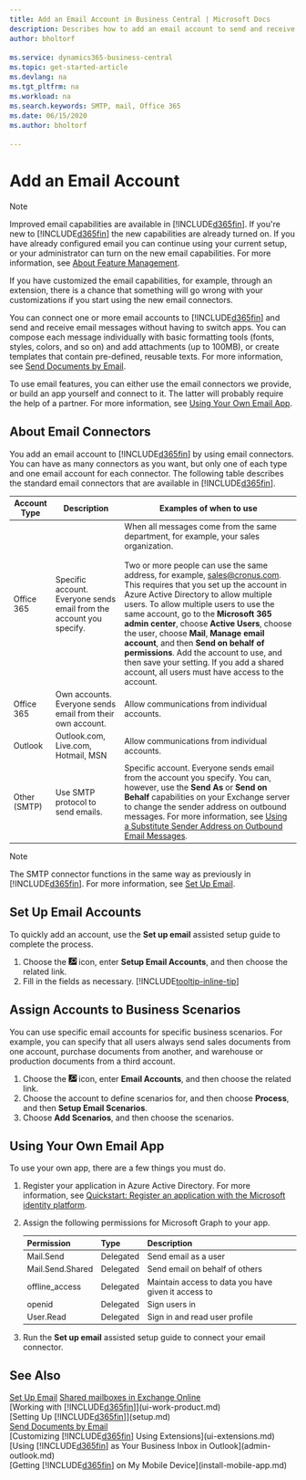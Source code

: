 ```yaml
---
title: Add an Email Account in Business Central | Microsoft Docs
description: Describes how to add an email account to send and receive email messages in Business Central.
author: bholtorf

ms.service: dynamics365-business-central
ms.topic: get-started-article
ms.devlang: na
ms.tgt_pltfrm: na
ms.workload: na
ms.search.keywords: SMTP, mail, Office 365
ms.date: 06/15/2020
ms.author: bholtorf

---
```

# Add an Email Account
> [!NOTE]
> Improved email capabilities are available in [!INCLUDE[d365fin](includes/d365fin_md.md)]. If you're new to [!INCLUDE[d365fin](includes/d365fin_md.md)] the new capabilities are already turned on. If you have already configured email you can continue using your current setup, or your administrator can turn on the new email capabilities. For more information, see [About Feature Management](/dynamics365/business-central/dev-itpro/administration/feature-management.md#about-feature-management). 
>
> If you have customized the email capabilities, for example, through an extension, there is a chance that something will go wrong with your customizations if you start  using the new email connectors. 

You can connect one or more email accounts to [!INCLUDE[d365fin](includes/d365fin_md.md)] and send and receive email messages without having to switch apps. You can compose each message individually with basic formatting tools (fonts, styles, colors, and so on) and add attachments (up to 100MB), or create templates that contain pre-defined, reusable texts. For more information, see [Send Documents by Email](ui-how-send-documents-email.md).

To use email features, you can either use the email connectors we provide, or build an app yourself and connect to it. The latter will probably require the help of a partner. For more information, see [Using Your Own Email App](admin-add-an-email-account.md#using-your-own-email-app).

## About Email Connectors
You add an email account to [!INCLUDE[d365fin](includes/d365fin_md.md)] by using email connectors. You can have as many connectors as you want, but only one of each type and one email account for each connector. The following table describes the standard email connectors that are available in [!INCLUDE[d365fin](includes/d365fin_md.md)].

|Account Type  |Description  |Examples of when to use  |
|---------|---------|---------|
|Office 365     |Specific account. Everyone sends email from the account you specify.|When all messages come from the same department, for example, your sales organization.<br><br> Two or more people can use the same address, for example, sales@cronus.com. This requires that you set up the account in Azure Active Directory to allow multiple users. To allow multiple users to use the same account, go to the **Microsoft 365 admin center**, choose **Active Users**, choose the user, choose **Mail**, **Manage email account**, and then **Send on behalf of permissions**. Add the account to use, and then save your setting. If you add a shared account, all users must have access to the account.|
|Office 365     |Own accounts. Everyone sends email from their own account.|Allow communications from individual accounts.|
|Outlook     |Outlook.com, Live.com, Hotmail, MSN|Allow communications from individual accounts.|
|Other (SMTP)     |Use SMTP protocol to send emails.|Specific account. Everyone sends email from the account you specify. You can, however, use the **Send As** or **Send on Behalf** capabilities on your Exchange server to change the sender address on outbound messages. For more information, see [Using a Substitute Sender Address on Outbound Email Messages](/dynamics365/business-central/admin-how-setup-email.md#using-a-substitute-sender-address-on-outbound-email-messages).|

> [!NOTE]
> The SMTP connector functions in the same way as previously in [!INCLUDE[d365fin](includes/d365fin_md.md)]. For more information, see [Set Up Email](admin-how-setup-email.md).

## Set Up Email Accounts
To quickly add an account, use the **Set up email** assisted setup guide to complete the process.

1. Choose the ![Lightbulb that opens the Tell Me feature](media/ui-search/search_small.png "Tell me what you want to do") icon, enter **Setup Email Accounts**, and then choose the related link.
2. Fill in the fields as necessary. [!INCLUDE[tooltip-inline-tip](includes/tooltip-inline-tip_md.md)] 

## Assign Accounts to Business Scenarios
You can use specific email accounts for specific business scenarios. For example, you can specify that all users always send sales documents from one account, purchase documents from another, and warehouse or production documents from a third account.  

1. Choose the ![Lightbulb that opens the Tell Me feature](media/ui-search/search_small.png "Tell me what you want to do") icon, enter **Email Accounts**, and then choose the related link.
2. Choose the account to define scenarios for, and then choose **Process**, and then **Setup Email Scenarios**.
3. Choose **Add Scenarios**, and then choose the scenarios.

## Using Your Own Email App
To use your own app, there are a few things you must do.

1. Register your application in Azure Active Directory. For more information, see [Quickstart: Register an application with the Microsoft identity platform](/azure/active-directory/develop/quickstart-register-app).
2. Assign the following permissions for Microsoft Graph to your app.

   |Permission  |Type  |Description  |
   |---------|---------|---------|
   |Mail.Send|Delegated|Send email as a user         |
   |Mail.Send.Shared|Delegated|Send email on behalf of others  |
   |offline_access|Delegated|Maintain access to data you have given it access to|
   |openid|Delegated|Sign users in|
   |User.Read|Delegated|Sign in and read user profile|
3. Run the **Set up email** assisted setup guide to connect your email connector.

## See Also
[Set Up Email](admin-how-setup-email.md)
[Shared mailboxes in Exchange Online](/exchange/collaboration-exo/shared-mailboxes)  
[Working with [!INCLUDE[d365fin](includes/d365fin_md.md)]](ui-work-product.md)  
[Setting Up [!INCLUDE[d365fin](includes/d365fin_md.md)]](setup.md)  
[Send Documents by Email](ui-how-send-documents-email.md)  
[Customizing [!INCLUDE[d365fin](includes/d365fin_md.md)] Using Extensions](ui-extensions.md)  
[Using [!INCLUDE[d365fin](includes/d365fin_md.md)] as Your Business Inbox in Outlook](admin-outlook.md)  
[Getting [!INCLUDE[d365fin](includes/d365fin_md.md)] on My Mobile Device](install-mobile-app.md)